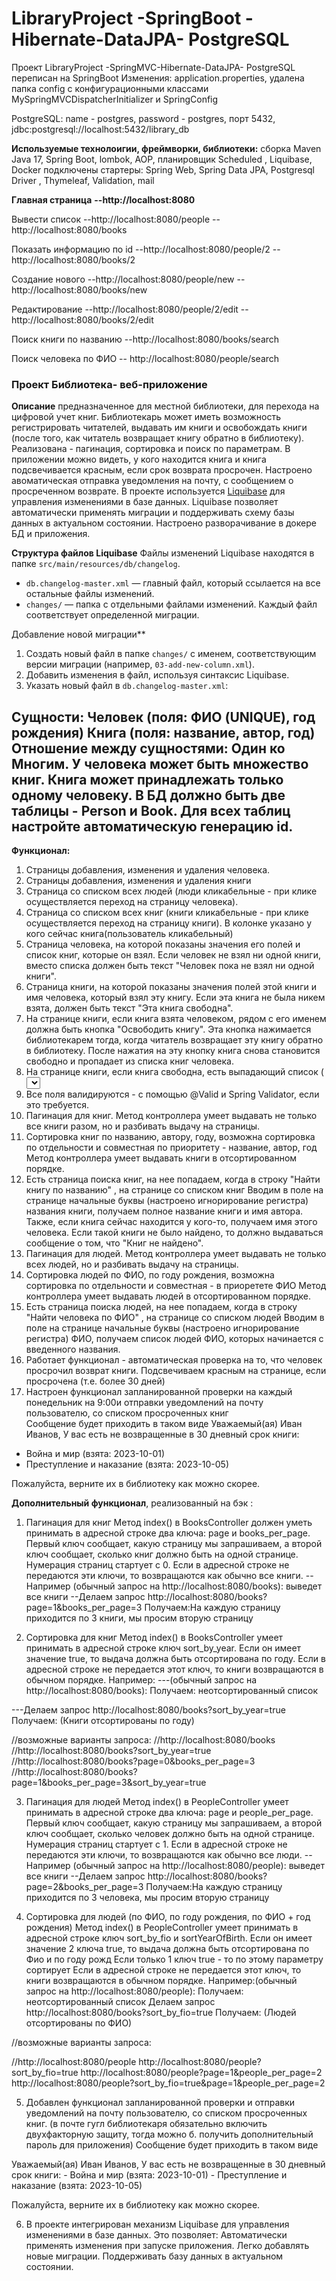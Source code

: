 # LibraryProject -SpringBoot - Hibernate-DataJPA- PostgreSQL
Проект LibraryProject -SpringMVC-Hibernate-DataJPA- PostgreSQL переписан на  SpringBoot
Изменения: application.properties, удалена папка config с конфигурационными классами MySpringMVCDispatcherInitializer и SpringConfig

PostgreSQL:
name - postgres,
password - postgres,
порт 5432,
jdbc:postgresql://localhost:5432/library_db

**Используемые технолоигии, фреймворки, библиотеки:**
сборка Maven Java 17, Spring Boot, lombok, AOP, планировщик Scheduled , Liquibase, Docker
подключены стартеры:
Spring Web, Spring Data JPA, Postgresql Driver , Thymeleaf, Validation, mail

**Главная страница**
**--http://localhost:8080**

Вывести список
--http://localhost:8080/people
--http://localhost:8080/books

Показать информацию по id
--http://localhost:8080/people/2
--http://localhost:8080/books/2

Создание нового
--http://localhost:8080/people/new
--http://localhost:8080/books/new

Редактирование
--http://localhost:8080/people/2/edit
--http://localhost:8080/books/2/edit

Поиск книги по названию
--http://localhost:8080/books/search

Поиск человека по ФИО
-- http://localhost:8080/people/search

### Проект Библиотека- веб-приложение
**Описание**
предназначенное для местной библиотеки, для перехода  на цифровой учет книг. 
Библиотекарь может иметь возможность регистрировать читателей, выдавать им книги и освобождать книги (после того, как читатель возвращает книгу обратно в библиотеку). Реализована - пагинация, сортировка и поиск по параметрам. В приложении можно видеть, у кого находится книга и книга подсвечивается красным, если срок возврата просрочен. Настроено авоматическая отправка уведомления на почту, с сообщением о просреченном возврате. В проекте используется [Liquibase](https://www.liquibase.org/) для управления изменениями в базе данных. Liquibase позволяет автоматически применять миграции и поддерживать схему базы данных в актуальном состоянии. Настроено разворачивание в докере БД и приложения.



**Структура файлов Liquibase**
Файлы изменений Liquibase находятся в папке `src/main/resources/db/changelog`.
- `db.changelog-master.xml` — главный файл, который ссылается на все остальные файлы изменений.
- `changes/` — папка с отдельными файлами изменений. Каждый файл соответствует определенной миграции.

Добавление новой миграции**

1. Создать новый файл в папке `changes/` с именем, соответствующим версии миграции (например, `03-add-new-column.xml`).
2. Добавить изменения в файл, используя синтаксис Liquibase.
3. Указать новый файл в `db.changelog-master.xml`:


**Сущности:**
Человек (поля: ФИО (UNIQUE), год рождения)
Книга (поля: название, автор, год)
Отношение между сущностями: Один ко Многим.
У человека может быть множество книг. Книга может принадлежать
только одному человеку.
В БД должно быть две таблицы - Person и Book. Для всех таблиц
настройте автоматическую генерацию id.
-------------------------------------------------------------------------------------

**Функционал:**
1) Страницы добавления, изменения и удаления человека.
2) Страницы добавления, изменения и удаления книги
3) Страница со списком всех людей (люди кликабельные - при клике осуществляется
переход на страницу человека).
4) Страница со списком всех книг (книги кликабельные - при клике осуществляется
переход на страницу книги). В колонке указано у кого сейчас книга(пользователь кликабельный)
5) Страница человека, на которой показаны значения его полей и список книг, которые он
взял. Если человек не взял ни одной книги, вместо списка должен быть текст "Человек
пока не взял ни одной книги".
6) Страница книги, на которой показаны значения полей этой книги и имя человека,
который взял эту книгу. Если эта книга не была никем взята, должен быть текст "Эта
книга свободна".
7) На странице книги, если книга взята человеком, рядом с его именем должна быть кнопка
"Освободить книгу". Эта кнопка нажимается библиотекарем тогда, когда читатель
возвращает эту книгу обратно в библиотеку. После нажатия на эту кнопку книга снова
становится свободно и пропадает из списка книг человека.
8) На странице книги, если книга свободна, есть выпадающий список (<select>)
со всеми людьми и кнопка "Назначить книгу". Эта кнопка нажимается библиотекарем
тогда, когда читатель хочет забрать эту книгу домой. После нажатия на эту кнопку, книга
должна начать принадлежать выбранному человеку и должна появится в его списке
книг.
9) Все поля  валидируются - с помощью @Valid и Spring Validator, если это
требуется.
10) Пагинация для книг.
    Метод контроллера умеет  выдавать не только все книги разом, но и разбивать выдачу на страницы.  
11) Сортировка книг по названию, автору, году, возможна сортировка по отдельности и совместная по приоритету - название, автор, год
    Метод контроллера умеет выдавать книги в отсортированном порядке.
12) Есть страница поиска книг, на нее попадаем, когда в строку "Найти книгу по названию" , на странице со списком книг
    Вводим в поле на странице начальные буквы (настроено игнорирование регистра) названия книги, получаем полное название книги и имя автора. 
   Также, если  книга сейчас находится у кого-то, получаем имя этого человека. Если такой книги не было найдено, то должно выдаваться сообщение о том, что "Книг не
    найдено".
13) Пагинация для людей.
        Метод контроллера умеет  выдавать не только всех людей, но и разбивать выдачу на страницы.
14) Сортировка людей по ФИО, по году рождения, возможна сортировка по отдельности и совместная - в приоретете ФИО
    Метод контроллера умеет выдавать людей в отсортированном порядке.
15) Есть страница поиска людей, на нее попадаем, когда в строку "Найти человека по ФИО" , на странице со списком людей
    Вводим в поле на странице начальные буквы (настроено игнорирование регистра) ФИО, получаем список людей ФИО, которых начинается с введенного названия.
16) Работает функционал - автоматическая проверка на то, что человек просрочил возврат
книги. Подсвечиваем красным на странице, если просрочена (т.е. более 30 дней)
17) Настроен функционал запланированной  проверки  на каждый понедельник на 9:00и отправки уведомлений на почту пользователю, со списком просроченных книг  
       Сообщение  будет приходить в таком виде
Уважаемый(ая) Иван Иванов,
У вас есть не возвращенные в 30 дневный срок книги:
- Война и мир (взята: 2023-10-01)
- Преступление и наказание (взята: 2023-10-05)

Пожалуйста, верните их в библиотеку как можно скорее.


**Дополнительный функционал**, реализованный на бэк :

1. Пагинация для книг 
Метод index() в BooksController должен уметь принимать в адресной строке два ключа: page и books_per_page.
Первый ключ сообщает, какую страницу мы запрашиваем, а второй ключ сообщает, сколько книг должно быть на одной странице.
Нумерация страниц стартует с 0. Если в адресной строке не передаются эти ключи, то возвращаются как обычно все книги.
--Например (обычный запрос на http://localhost:8080/books):
выведет все книги
--Делаем запрос http://localhost:8080/books?page=1&books_per_page=3
Получаем:На каждую страницу приходится по 3 книги, мы просим вторую страницу

2. Сортировка для книг 
Метод index() в BooksController умеет принимать в адресной строке ключ sort_by_year.
Если он имеет значение true, то выдача должна быть отсортирована по году.
Если в адресной строке не передается этот ключ, то книги возвращаются в
обычном порядке.
Например:
---(обычный запрос на http://localhost:8080/books):
Получаем: неотсортированный список

---Делаем запрос http://localhost:8080/books?sort_by_year=true
Получаем: (Книги отсортированы по году)

//возможные варианты запроса:
//http://localhost:8080/books
//http://localhost:8080/books?sort_by_year=true
//http://localhost:8080/books?page=0&books_per_page=3
//http://localhost:8080/books?page=1&books_per_page=3&sort_by_year=true

 
3. Пагинация для людей
   Метод index() в PeopleController умеет принимать в адресной строке два ключа: page и people_per_page.
   Первый ключ сообщает, какую страницу мы запрашиваем, а второй ключ сообщает, сколько человек должно быть на одной странице.
   Нумерация страниц стартует с 1. Если в адресной строке не передаются эти ключи, то возвращаются как обычно все люди.
   --Например (обычный запрос на http://localhost:8080/people):
   выведет все книги
   --Делаем запрос http://localhost:8080/books?page=2&books_per_page=3
   Получаем:На каждую страницу приходится по 3 человека, мы просим вторую страницу

4. Сортировка для  людей (по ФИО, по году рождения, по ФИО + год рождения)
   Метод index() в PeopleController умеет принимать в адресной строке ключ sort_by_fio и sortYearOfBirth.
   Если он имеет значение 2 ключа true, то выдача должна быть отсортирована по Фио и по году рожд
   Если только 1 ключ true - то по этому параметру сортирует
   Если в адресной строке не передается этот ключ, то книги возвращаются в
   обычном порядке.
   Например:(обычный запрос на http://localhost:8080/people):
   Получаем: неотсортированный список
   Делаем запрос http://localhost:8080/books?sort_by_fio=true
   Получаем: (Людей отсортированы по ФИО)

 //возможные варианты запроса:

  //http://localhost:8080/people
  http://localhost:8080/people?sort_by_fio=true
  http://localhost:8080/people?page=1&people_per_page=2
  http://localhost:8080/people?sort_by_fio=true&page=1&people_per_page=2

5. Добавлен функционал запланированной  проверки и отправки уведомлений на почту пользователю, со списком просроченных книг. (в почте гугл библиотекаря  обязательно включить двухфакторную защиту, тогда можно б. получить дополнительный пароль для приложения)
 Сообщение  будет приходить в таком виде

 Уважаемый(ая) Иван Иванов,
     У вас есть не возвращенные в 30 дневный срок книги:
     - Война и мир (взята: 2023-10-01)
     - Преступление и наказание (взята: 2023-10-05)

Пожалуйста, верните их в библиотеку как можно скорее.

6. В проекте интегрирован механизм Liquibase для управления изменениями в базе данных. Это позволяет:
Автоматически применять изменения при запуске приложения.
Легко добавлять новые миграции.
Поддерживать базу данных в актуальном состоянии.


